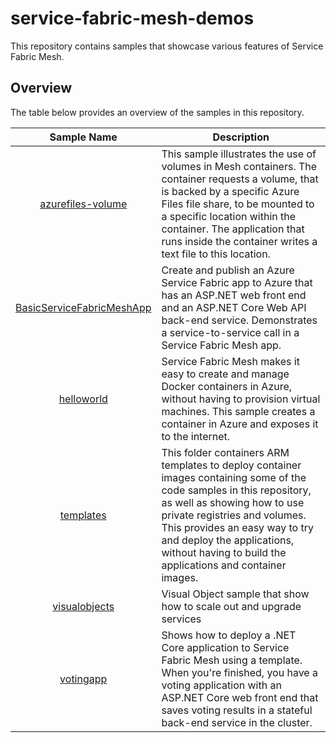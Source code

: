 # service-fabric-mesh-demos

This repository contains samples that showcase various features of Service Fabric Mesh.

## Overview

The table below provides an overview of the samples in this repository.

| Sample Name  | Description  |
|:-----------:|-------------|
| [azurefiles-volume](./azurefiles-volume) | This sample illustrates the use of volumes in Mesh containers. The container requests a volume, that is backed by a specific Azure Files file share, to be mounted to a specific location within the container. The application that runs inside the container writes a text file to this location. |
| [BasicServiceFabricMeshApp](./basicservicefabricmeshapp) | Create and publish an Azure Service Fabric app to Azure that has an ASP.NET web front end and an ASP.NET Core Web API back-end service. Demonstrates a service-to-service call in a Service Fabric Mesh app. |
| [helloworld](./helloworld) | Service Fabric Mesh makes it easy to create and manage Docker containers in Azure, without having to provision virtual machines. This sample creates a container in Azure and exposes it to the internet. |
| [templates](./templates) | This folder containers ARM templates to deploy container images containing some of the code samples in this repository, as well as showing how to use private registries and volumes. This provides an easy way to try and deploy the applications, without having to build the applications and container images. |
| [visualobjects](./visualobjects) | Visual Object sample that show how to scale out and upgrade services |
| [votingapp](./votingapp) | Shows how to deploy a .NET Core application to Service Fabric Mesh using a template. When you're finished, you have a voting application with an ASP.NET Core web front end that saves voting results in a stateful back-end service in the cluster. |